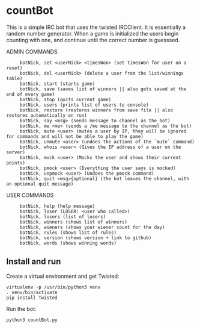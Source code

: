 # countBot
This is a simple IRC bot that uses the twisted IRCClient. It is essentially a random number generator.
When a game is initialized the users begin counting with one, and continue until the correct number is guesssed.

ADMIN COMMANDS

         botNick, set <userNick> <timesWon> (set timesWon for user on a reset)
         botNick, del <userNick> (delete a user from the list/winnings table)
         botNick, start (starts game)
         botNick, save (saves list of winners || also gets saved at the end of every game)
         botNick, stop (quits current game)
         botNick, users (prints list of users to console)
         botNick, restore (restores winners from save file || also restores automatically on run)
         botNick, say <msg> (sends message to channel as the bot)
         botNick, me <me> (sends a /me message to the channel as the bot)
         botNick, mute <user> (mutes a user by IP, they will be ignored for commands and will not be able to play the game)
         botNick, unmute <user> (undoes the actions of the `mute` command)
         botNick, whois <user> (Gives the IP address of a user on the server)
         botNick, mock <user> (Mocks the user and shows their current points)
         botNick, pmock <user> (Everything the user says is mocked)
         botNick, unpmock <user> (Undoes the pmock command)
         botNick, quit <msg>{optional} (the bot leaves the channel, with an optional quit message)

  USER COMMANDS

         botNick, help (help message)
         botNick, loser (LOSER: <user who called>)
         botNick, losers (list of losers)
         botNick, winners (shows list of winners)
         botNick, wieners (shows your wiener count for the day)
         botNick, rules (shows list of rules)
         botNick, version (shows version + link to github)
         botNick, words (shows winning words)

## Install and run

Create a virtual environment and get Twisted:

    virtualenv -p /usr/bin/python3 venv
    . venv/bin/activate
    pip install Twisted

Run the bot:

    python3 countBot.py
